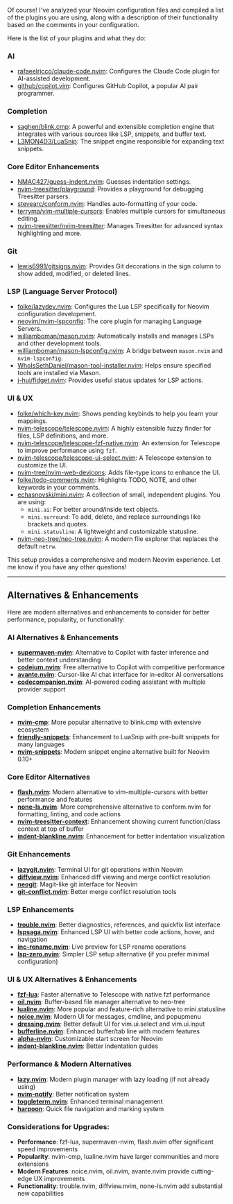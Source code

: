 


          
Of course! I've analyzed your Neovim configuration files and compiled a list of the plugins you are using, along with a description of their functionality based on the comments in your configuration.

Here is the list of your plugins and what they do:

### AI
- [rafaeelricco/claude-code.nvim](https://github.com/rafaeelricco/claude-code.nvim): Configures the Claude Code plugin for AI-assisted development.
- [github/copilot.vim](https://github.com/github/copilot.vim): Configures GitHub Copilot, a popular AI pair programmer.

### Completion
- [saghen/blink.cmp](https://github.com/saghen/blink.cmp): A powerful and extensible completion engine that integrates with various sources like LSP, snippets, and buffer text.
- [L3MON4D3/LuaSnip](https://github.com/L3MON4D3/LuaSnip): The snippet engine responsible for expanding text snippets.

### Core Editor Enhancements
- [NMAC427/guess-indent.nvim](https://github.com/NMAC427/guess-indent.nvim): Guesses indentation settings.
- [nvim-treesitter/playground](https://github.com/nvim-treesitter/playground): Provides a playground for debugging Treesitter parsers.
- [stevearc/conform.nvim](https://github.com/stevearc/conform.nvim): Handles auto-formatting of your code.
- [terryma/vim-multiple-cursors](https://github.com/terryma/vim-multiple-cursors): Enables multiple cursors for simultaneous editing.
- [nvim-treesitter/nvim-treesitter](https://github.com/nvim-treesitter/nvim-treesitter): Manages Treesitter for advanced syntax highlighting and more.

### Git
- [lewis6991/gitsigns.nvim](https://github.com/lewis6991/gitsigns.nvim): Provides Git decorations in the sign column to show added, modified, or deleted lines.

### LSP (Language Server Protocol)
- [folke/lazydev.nvim](https://github.com/folke/lazydev.nvim): Configures the Lua LSP specifically for Neovim configuration development.
- [neovim/nvim-lspconfig](https://github.com/neovim/nvim-lspconfig): The core plugin for managing Language Servers.
- [williamboman/mason.nvim](https://github.com/williamboman/mason.nvim): Automatically installs and manages LSPs and other development tools.
- [williamboman/mason-lspconfig.nvim](https://github.com/williamboman/mason-lspconfig.nvim): A bridge between `mason.nvim` and `nvim-lspconfig`.
- [WhoIsSethDaniel/mason-tool-installer.nvim](https://github.com/WhoIsSethDaniel/mason-tool-installer.nvim): Helps ensure specified tools are installed via Mason.
- [j-hui/fidget.nvim](https://github.com/j-hui/fidget.nvim): Provides useful status updates for LSP actions.

### UI & UX
- [folke/which-key.nvim](https://github.com/folke/which-key.nvim): Shows pending keybinds to help you learn your mappings.
- [nvim-telescope/telescope.nvim](https://github.com/nvim-telescope/telescope.nvim): A highly extensible fuzzy finder for files, LSP definitions, and more.
- [nvim-telescope/telescope-fzf-native.nvim](https://github.com/nvim-telescope/telescope-fzf-native.nvim): An extension for Telescope to improve performance using `fzf`.
- [nvim-telescope/telescope-ui-select.nvim](https://github.com/nvim-telescope/telescope-ui-select.nvim): A Telescope extension to customize the UI.
- [nvim-tree/nvim-web-devicons](https://github.com/nvim-tree/nvim-web-devicons): Adds file-type icons to enhance the UI.
- [folke/todo-comments.nvim](https://github.com/folke/todo-comments.nvim): Highlights TODO, NOTE, and other keywords in your comments.
- [echasnovski/mini.nvim](https://github.com/echasnovski/mini.nvim): A collection of small, independent plugins. You are using:
    - `mini.ai`: For better around/inside text objects.
    - `mini.surround`: To add, delete, and replace surroundings like brackets and quotes.
    - `mini.statusline`: A lightweight and customizable statusline.
- [nvim-neo-tree/neo-tree.nvim](https://github.com/nvim-neo-tree/neo-tree.nvim): A modern file explorer that replaces the default `netrw`.

This setup provides a comprehensive and modern Neovim experience. Let me know if you have any other questions!

---

## Alternatives & Enhancements

Here are modern alternatives and enhancements to consider for better performance, popularity, or functionality:

### AI Alternatives & Enhancements
- **[supermaven-nvim](https://github.com/supermaven-inc/supermaven-nvim)**: Alternative to Copilot with faster inference and better context understanding
- **[codeium.nvim](https://github.com/Exafunction/codeium.nvim)**: Free alternative to Copilot with competitive performance
- **[avante.nvim](https://github.com/yetone/avante.nvim)**: Cursor-like AI chat interface for in-editor AI conversations
- **[codecompanion.nvim](https://github.com/olimorris/codecompanion.nvim)**: AI-powered coding assistant with multiple provider support

### Completion Enhancements
- **[nvim-cmp](https://github.com/hrsh7th/nvim-cmp)**: More popular alternative to blink.cmp with extensive ecosystem
- **[friendly-snippets](https://github.com/rafamadriz/friendly-snippets)**: Enhancement to LuaSnip with pre-built snippets for many languages
- **[nvim-snippets](https://github.com/garymjr/nvim-snippets)**: Modern snippet engine alternative built for Neovim 0.10+

### Core Editor Alternatives
- **[flash.nvim](https://github.com/folke/flash.nvim)**: Modern alternative to vim-multiple-cursors with better performance and features
- **[none-ls.nvim](https://github.com/nvimtools/none-ls.nvim)**: More comprehensive alternative to conform.nvim for formatting, linting, and code actions
- **[nvim-treesitter-context](https://github.com/nvim-treesitter/nvim-treesitter-context)**: Enhancement showing current function/class context at top of buffer
- **[indent-blankline.nvim](https://github.com/lukas-reineke/indent-blankline.nvim)**: Enhancement for better indentation visualization

### Git Enhancements
- **[lazygit.nvim](https://github.com/kdheepak/lazygit.nvim)**: Terminal UI for git operations within Neovim
- **[diffview.nvim](https://github.com/sindrets/diffview.nvim)**: Enhanced diff viewing and merge conflict resolution
- **[neogit](https://github.com/NeogitOrg/neogit)**: Magit-like git interface for Neovim
- **[git-conflict.nvim](https://github.com/akinsho/git-conflict.nvim)**: Better merge conflict resolution tools

### LSP Enhancements
- **[trouble.nvim](https://github.com/folke/trouble.nvim)**: Better diagnostics, references, and quickfix list interface
- **[lspsaga.nvim](https://github.com/nvimdev/lspsaga.nvim)**: Enhanced LSP UI with better code actions, hover, and navigation
- **[inc-rename.nvim](https://github.com/smjonas/inc-rename.nvim)**: Live preview for LSP rename operations
- **[lsp-zero.nvim](https://github.com/VonHeikemen/lsp-zero.nvim)**: Simpler LSP setup alternative (if you prefer minimal configuration)

### UI & UX Alternatives & Enhancements
- **[fzf-lua](https://github.com/ibhagwan/fzf-lua)**: Faster alternative to Telescope with native fzf performance
- **[oil.nvim](https://github.com/stevearc/oil.nvim)**: Buffer-based file manager alternative to neo-tree
- **[lualine.nvim](https://github.com/nvim-lualine/lualine.nvim)**: More popular and feature-rich alternative to mini.statusline
- **[noice.nvim](https://github.com/folke/noice.nvim)**: Modern UI for messages, cmdline, and popupmenu
- **[dressing.nvim](https://github.com/stevearc/dressing.nvim)**: Better default UI for vim.ui.select and vim.ui.input
- **[bufferline.nvim](https://github.com/akinsho/bufferline.nvim)**: Enhanced buffer/tab line with modern features
- **[alpha-nvim](https://github.com/goolord/alpha-nvim)**: Customizable start screen for Neovim
- **[indent-blankline.nvim](https://github.com/lukas-reineke/indent-blankline.nvim)**: Better indentation guides

### Performance & Modern Alternatives
- **[lazy.nvim](https://github.com/folke/lazy.nvim)**: Modern plugin manager with lazy loading (if not already using)
- **[nvim-notify](https://github.com/rcarriga/nvim-notify)**: Better notification system
- **[toggleterm.nvim](https://github.com/akinsho/toggleterm.nvim)**: Enhanced terminal management
- **[harpoon](https://github.com/ThePrimeagen/harpoon)**: Quick file navigation and marking system

### Considerations for Upgrades:
- **Performance**: fzf-lua, supermaven-nvim, flash.nvim offer significant speed improvements
- **Popularity**: nvim-cmp, lualine.nvim have larger communities and more extensions
- **Modern Features**: noice.nvim, oil.nvim, avante.nvim provide cutting-edge UX improvements
- **Functionality**: trouble.nvim, diffview.nvim, none-ls.nvim add substantial new capabilities
        